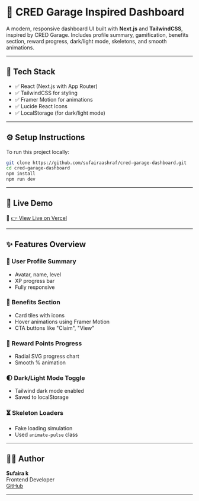 # 🚗 CRED Garage Inspired Dashboard

A modern, responsive dashboard UI built with **Next.js** and **TailwindCSS**, inspired by CRED Garage. Includes profile summary, gamification, benefits section, reward progress, dark/light mode, skeletons, and smooth animations.

---

## 🧰 Tech Stack

- ✅ React (Next.js with App Router)
- ✅ TailwindCSS for styling
- ✅ Framer Motion for animations
- ✅ Lucide React Icons
- ✅ LocalStorage (for dark/light mode)

---

## ⚙️ Setup Instructions

To run this project locally:

```bash
git clone https://github.com/sufairaashraf/cred-garage-dashboard.git
cd cred-garage-dashboard
npm install
npm run dev
```

---


## 🚀 Live Demo

🔗 [👉 View Live on Vercel](https://cred-garage-dashboard.vercel.app/)

---

## ✨ Features Overview

### 👤 User Profile Summary
- Avatar, name, level
- XP progress bar
- Fully responsive

### 🎁 Benefits Section
- Card tiles with icons
- Hover animations using Framer Motion
- CTA buttons like "Claim", "View"

### 💎 Reward Points Progress
- Radial SVG progress chart
- Smooth % animation

### 🌓 Dark/Light Mode Toggle
- Tailwind dark mode enabled
- Saved to localStorage

### ⏳ Skeleton Loaders
- Fake loading simulation
- Used `animate-pulse` class

---

## 👩‍💻 Author

**Sufaira k**  
Frontend Developer  
[GitHub](https://github.com/Sufairasufi)

---
